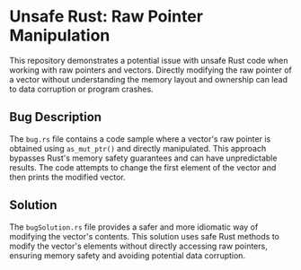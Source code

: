 # Unsafe Rust: Raw Pointer Manipulation

This repository demonstrates a potential issue with unsafe Rust code when working with raw pointers and vectors.  Directly modifying the raw pointer of a vector without understanding the memory layout and ownership can lead to data corruption or program crashes.

## Bug Description

The `bug.rs` file contains a code sample where a vector's raw pointer is obtained using `as_mut_ptr()` and directly manipulated. This approach bypasses Rust's memory safety guarantees and can have unpredictable results.  The code attempts to change the first element of the vector and then prints the modified vector.

## Solution

The `bugSolution.rs` file provides a safer and more idiomatic way of modifying the vector's contents. This solution uses safe Rust methods to modify the vector's elements without directly accessing raw pointers, ensuring memory safety and avoiding potential data corruption.